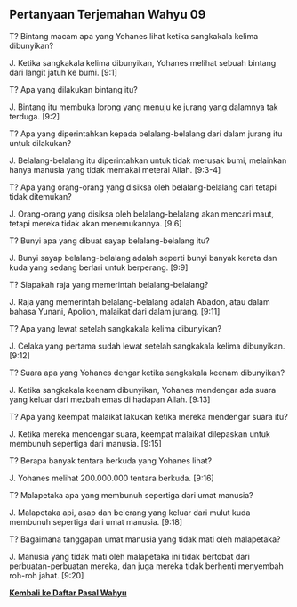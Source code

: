 ## Pertanyaan Terjemahan Wahyu 09 ##

T? Bintang macam apa yang Yohanes lihat ketika sangkakala kelima dibunyikan?

J. Ketika sangkakala kelima dibunyikan, Yohanes melihat sebuah bintang dari langit jatuh ke bumi. [9:1]

T? Apa yang dilakukan bintang itu?

J. Bintang itu membuka lorong yang menuju ke jurang yang dalamnya tak terduga. [9:2]

T? Apa yang diperintahkan kepada belalang-belalang dari dalam jurang itu untuk dilakukan?

J. Belalang-belalang itu diperintahkan untuk tidak merusak bumi, melainkan hanya manusia yang tidak memakai meterai Allah. [9:3-4]

T? Apa yang orang-orang yang disiksa oleh belalang-belalang cari tetapi tidak ditemukan?

J. Orang-orang yang disiksa oleh belalang-belalang akan mencari maut, tetapi mereka tidak akan menemukannya. [9:6]

T? Bunyi apa yang dibuat sayap belalang-belalang itu?

J. Bunyi sayap belalang-belalang adalah seperti bunyi banyak kereta dan kuda yang sedang berlari untuk berperang. [9:9]

T? Siapakah raja yang memerintah belalang-belalang?

J. Raja yang memerintah belalang-belalang adalah Abadon, atau dalam bahasa Yunani, Apolion, malaikat dari dalam jurang. [9:11]

T? Apa yang lewat setelah sangkakala kelima dibunyikan?

J. Celaka yang pertama sudah lewat setelah sangkakala kelima dibunyikan. [9:12]

T? Suara apa yang Yohanes dengar ketika sangkakala keenam dibunyikan?

J. Ketika sangkakala keenam dibunyikan, Yohanes mendengar ada suara yang keluar dari mezbah emas di hadapan Allah. [9:13]

T? Apa yang keempat malaikat lakukan ketika mereka mendengar suara itu?

J. Ketika mereka mendengar suara, keempat malaikat dilepaskan untuk membunuh sepertiga dari manusia. [9:15]

T? Berapa banyak tentara berkuda yang Yohanes lihat?

J. Yohanes melihat 200.000.000 tentara berkuda. [9:16]

T? Malapetaka apa yang membunuh sepertiga dari umat manusia?

J. Malapetaka api, asap dan belerang yang keluar dari mulut kuda membunuh sepertiga dari umat manusia. [9:18]

T? Bagaimana tanggapan umat manusia yang tidak mati oleh malapetaka?

J. Manusia yang tidak mati oleh malapetaka ini tidak bertobat dari perbuatan-perbuatan mereka, dan juga mereka tidak berhenti menyembah roh-roh jahat. [9:20]

__[Kembali ke Daftar Pasal Wahyu](./)__

